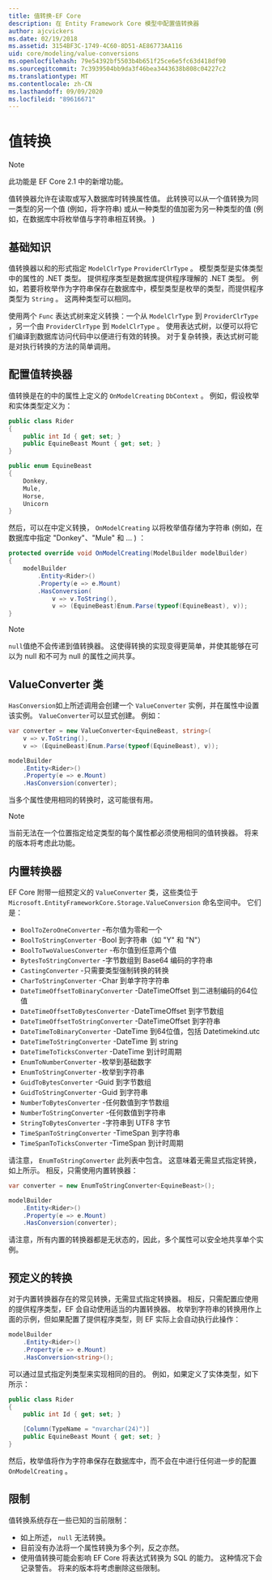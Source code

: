 ```yaml
---
title: 值转换-EF Core
description: 在 Entity Framework Core 模型中配置值转换器
author: ajcvickers
ms.date: 02/19/2018
ms.assetid: 3154BF3C-1749-4C60-8D51-AE86773AA116
uid: core/modeling/value-conversions
ms.openlocfilehash: 79e54392bf5503b4b651f25ce6e5fc63d418df90
ms.sourcegitcommit: 7c3939504bb9da3f46bea3443638b808c04227c2
ms.translationtype: MT
ms.contentlocale: zh-CN
ms.lasthandoff: 09/09/2020
ms.locfileid: "89616671"
---
```

# <a name="value-conversions"></a>值转换

> [!NOTE]  
> 此功能是 EF Core 2.1 中的新增功能。

值转换器允许在读取或写入数据库时转换属性值。 此转换可以从一个值转换为同一类型的另一个值 (例如，将字符串) 或从一种类型的值加密为另一种类型的值 (例如，在数据库中将枚举值与字符串相互转换。 ) 

## <a name="fundamentals"></a>基础知识

值转换器以和的形式指定 `ModelClrType` `ProviderClrType` 。 模型类型是实体类型中的属性的 .NET 类型。 提供程序类型是数据库提供程序理解的 .NET 类型。 例如，若要将枚举作为字符串保存在数据库中，模型类型是枚举的类型，而提供程序类型为 `String` 。 这两种类型可以相同。

使用两个 `Func` 表达式树来定义转换：一个从 `ModelClrType` 到 `ProviderClrType` ，另一个由 `ProviderClrType` 到 `ModelClrType` 。 使用表达式树，以便可以将它们编译到数据库访问代码中以便进行有效的转换。 对于复杂转换，表达式树可能是对执行转换的方法的简单调用。

## <a name="configuring-a-value-converter"></a>配置值转换器

值转换是在的中的属性上定义的 `OnModelCreating` `DbContext` 。 例如，假设枚举和实体类型定义为：

``` csharp
public class Rider
{
    public int Id { get; set; }
    public EquineBeast Mount { get; set; }
}

public enum EquineBeast
{
    Donkey,
    Mule,
    Horse,
    Unicorn
}
```

然后，可以在中定义转换， `OnModelCreating` 以将枚举值存储为字符串 (例如，在数据库中指定 "Donkey"、"Mule" 和 ... ) ：

``` csharp
protected override void OnModelCreating(ModelBuilder modelBuilder)
{
    modelBuilder
        .Entity<Rider>()
        .Property(e => e.Mount)
        .HasConversion(
            v => v.ToString(),
            v => (EquineBeast)Enum.Parse(typeof(EquineBeast), v));
}
```

> [!NOTE]  
> `null`值绝不会传递到值转换器。 这使得转换的实现变得更简单，并使其能够在可以为 null 和不可为 null 的属性之间共享。

## <a name="the-valueconverter-class"></a>ValueConverter 类

`HasConversion`如上所述调用会创建一个 `ValueConverter` 实例，并在属性中设置该实例。 `ValueConverter`可以显式创建。 例如：

``` csharp
var converter = new ValueConverter<EquineBeast, string>(
    v => v.ToString(),
    v => (EquineBeast)Enum.Parse(typeof(EquineBeast), v));

modelBuilder
    .Entity<Rider>()
    .Property(e => e.Mount)
    .HasConversion(converter);
```

当多个属性使用相同的转换时，这可能很有用。

> [!NOTE]  
> 当前无法在一个位置指定给定类型的每个属性都必须使用相同的值转换器。 将来的版本将考虑此功能。

## <a name="built-in-converters"></a>内置转换器

EF Core 附带一组预定义的 `ValueConverter` 类，这些类位于 `Microsoft.EntityFrameworkCore.Storage.ValueConversion` 命名空间中。 它们是：

* `BoolToZeroOneConverter` -布尔值为零和一个
* `BoolToStringConverter` -Bool 到字符串（如 "Y" 和 "N"）
* `BoolToTwoValuesConverter` -布尔值到任意两个值
* `BytesToStringConverter` -字节数组到 Base64 编码的字符串
* `CastingConverter` -只需要类型强制转换的转换
* `CharToStringConverter` -Char 到单字符字符串
* `DateTimeOffsetToBinaryConverter` -DateTimeOffset 到二进制编码的64位值
* `DateTimeOffsetToBytesConverter` -DateTimeOffset 到字节数组
* `DateTimeOffsetToStringConverter` -DateTimeOffset 到字符串
* `DateTimeToBinaryConverter` -DateTime 到64位值，包括 Datetimekind.utc
* `DateTimeToStringConverter` -DateTime 到 string
* `DateTimeToTicksConverter` -DateTime 到计时周期
* `EnumToNumberConverter` -枚举到基础数字
* `EnumToStringConverter` -枚举到字符串
* `GuidToBytesConverter` -Guid 到字节数组
* `GuidToStringConverter` -Guid 到字符串
* `NumberToBytesConverter` -任何数值到字节数组
* `NumberToStringConverter` -任何数值到字符串
* `StringToBytesConverter` -字符串到 UTF8 字节
* `TimeSpanToStringConverter` -TimeSpan 到字符串
* `TimeSpanToTicksConverter` -TimeSpan 到计时周期

请注意， `EnumToStringConverter` 此列表中包含。 这意味着无需显式指定转换，如上所示。 相反，只需使用内置转换器：

``` csharp
var converter = new EnumToStringConverter<EquineBeast>();

modelBuilder
    .Entity<Rider>()
    .Property(e => e.Mount)
    .HasConversion(converter);
```

请注意，所有内置的转换器都是无状态的，因此，多个属性可以安全地共享单个实例。

## <a name="pre-defined-conversions"></a>预定义的转换

对于内置转换器存在的常见转换，无需显式指定转换器。 相反，只需配置应使用的提供程序类型，EF 会自动使用适当的内置转换器。 枚举到字符串的转换用作上面的示例，但如果配置了提供程序类型，则 EF 实际上会自动执行此操作：

``` csharp
modelBuilder
    .Entity<Rider>()
    .Property(e => e.Mount)
    .HasConversion<string>();
```

可以通过显式指定列类型来实现相同的目的。 例如，如果定义了实体类型，如下所示：

``` csharp
public class Rider
{
    public int Id { get; set; }

    [Column(TypeName = "nvarchar(24)")]
    public EquineBeast Mount { get; set; }
}
```

然后，枚举值将作为字符串保存在数据库中，而不会在中进行任何进一步的配置 `OnModelCreating` 。

## <a name="limitations"></a>限制

值转换系统存在一些已知的当前限制：

* 如上所述， `null` 无法转换。
* 目前没有办法将一个属性转换为多个列，反之亦然。
* 使用值转换可能会影响 EF Core 将表达式转换为 SQL 的能力。 这种情况下会记录警告。
将来的版本将考虑删除这些限制。
